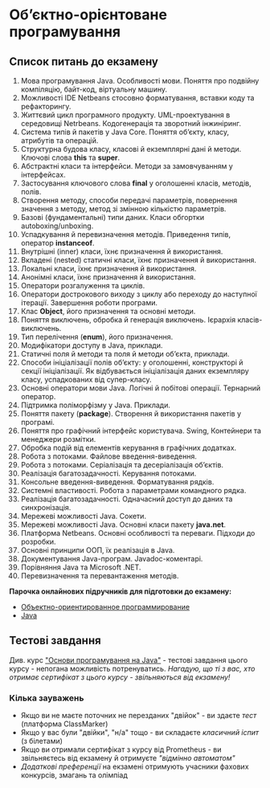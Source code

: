# Об’єктно-орієнтоване програмування
## Список питань до екзамену
1. Мова програмування Java. Особливості мови. Поняття про подвійну компіляцію, байт-код, віртуальну машину.
2. Можливості IDE Netbeans стосовно форматування, вставки коду та рефакторингу.
3. Життєвий цикл програмного продукту. UML-проектування в середовищі Netrbeans. Кодогенерація та зворотний інжиніринг.
4. Система типів й пакетів у Java Core. Поняття об’єкту, класу, атрибутів та операцій.
5. Структурна будова класу, класові й екземплярні дані й методи. Ключові слова **this** та **super**.
6. Абстрактні класи та інтерфейси. Методи за замовчуванням у інтерфейсах.
7. Застосування ключового слова **final** у оголошенні класів, методів, полів.
8. Створення методу, способи передачі параметрів, повернення значення з методу, метод зі змінною кількістю параметрів.
9. Базові (фундаментальні) типи даних. Класи обгортки autoboxing/unboxing.
10. Успадкування й перевизначення методів. Приведення типів, оператор **instanceof**.
11. Внутрішні (inner) класи, їхнє призначення й використання.
12. Вкладені (nested) статичні класи, їхнє призначення й використання.
13. Локальні класи, їхнє призначення й використання.
14. Анонімні класи, їхнє призначення й використання.
15. Оператори розгалуження та циклів.
16. Оператори дострокового виходу з циклу або переходу до наступної ітерації. Завершення роботи програми.
17. Клас **Object**,  його призначення та основні методи.
18. Поняття виключень, обробка й генерація виключень. Ієрархія класів-виключень.
19. Тип перелічення (**enum**), його призначення.
20. Модифікатори доступу в Java, приклади.
21. Статичні поля й методи та поля й методи об’єкта, приклади.
22. Способи ініціалізації полів об’єкту: у оголошенні, конструкторі й секції ініціалізації. Як відбувається ініціалізація даних екземпляру класу, успадкованих від супер-класу.
23. Основні оператори мови Java. Логічні й побітові операції. Тернарний оператор.
24. Підтримка поліморфізму у Java. Приклади.
25. Поняття пакету (**package**). Створення й використання пакетів у програмі.
26. Поняття про графічний інтерфейс користувача. Swing, Контейнери та менеджери розмітки.
27. Обробка подій від елементів керування в графічних додатках.
28. Робота з потоками. Файлове введення-виведення.
29. Робота з потоками. Серіалізація та десеріалізація об’єктів.
30. Реалізація багатозадачності. Керування потоками.
31. Консольне введення-виведення. Форматування рядків.
32. Системні властивості. Робота з параметрами командного рядка.
33. Реалізація багатозадачності. Одначасний доступ до даних та синхронізація.
34. Мережеві можливості Java. Сокети.
35. Мережеві можливості Java. Основні класи пакету **java.net**.
36. Платформа Netbeans. Основні особливості та переваги. Підходи до розробки.
37. Основні принципи ООП, їх реалізація в Java.
39. Документування Java-програм. Javadoc-коментарі.
40. Порівняння Java та Microsoft .NET.
41. Перевизначення та перевантаження методів.

**Парочка онлайнових підручників для підготовки до екзамену:**
* [Объектно-ориентированное программирование](https://ru.wikibooks.org/wiki/%D0%9E%D0%B1%D1%8A%D0%B5%D0%BA%D1%82%D0%BD%D0%BE-%D0%BE%D1%80%D0%B8%D0%B5%D0%BD%D1%82%D0%B8%D1%80%D0%BE%D0%B2%D0%B0%D0%BD%D0%BD%D0%BE%D0%B5_%D0%BF%D1%80%D0%BE%D0%B3%D1%80%D0%B0%D0%BC%D0%BC%D0%B8%D1%80%D0%BE%D0%B2%D0%B0%D0%BD%D0%B8%D0%B5)
* [Java](https://ru.wikibooks.org/wiki/Java)

## Тестові завдання
Див. курс ["Основи програмування на Java"](https://courses.prometheus.org.ua/courses/EPAM/JAVA101/2016_T2/about) - тестові завдання цього курсу - непогана можливість потренуватись.
*Нагадую, що ті з вас, хто отримає сертифікат з цього курсу - звільняються від екзамену!*

### Кілька зауважень
* Якщо ви не маєте поточних не перезданих "двійок" - ви здаєте *тест* (платформа ClassMarker)
* Якщо у вас були "двійки", "н/а" тощо - ви складаєте *класичний іспит* (з білетами)
* Якщо ви отримали сертифікат з курсу від Prometheus - ви звільняєтесь від екзамену й отримуєте *"відмінно автоматом"*
* *Додаткові преференції* на екзамені отримують учасники фахових конкурсів, змагань та олімпіад
